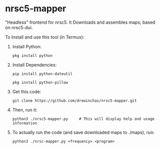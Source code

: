 # nrsc5-mapper
"Headless" frontend for nrsc5. It Downloads and assembles maps; based on nrsc5-dui.

To Install and use this tool (in Termux):

1. Install Python:
   
   `pkg install python`
2. Install Dependencies:
   
   `pip install python-dateutil`
   
   `pkg install python-pillow`
3. Get this code:
   
   `git clone https://github.com/drewinchas/nrsc5-mapper.git`

4. Then, run it:

   `python3 ./nrsc5-mapper.py     # This will display help and usage information`

5. To actually run the code (and save downloaded maps to ./maps), run:

   `python3 ./nrsc-mapper.py <frequency> <program>`

   
